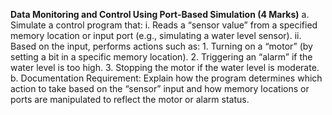 **Data Monitoring and Control Using Port-Based Simulation (4 Marks)**
a. Simulate a control program that:
    i. Reads a “sensor value” from a specified memory location or input port (e.g., simulating a water level sensor).
    ii. Based on the input, performs actions such as:
        1. Turning on a “motor” (by setting a bit in a specific memory location).
        2. Triggering an “alarm” if the water level is too high.
        3. Stopping the motor if the water level is moderate.
b. Documentation Requirement: Explain how the program determines which action to take based on the “sensor” input and how memory locations or ports are manipulated to reflect the motor or alarm status.